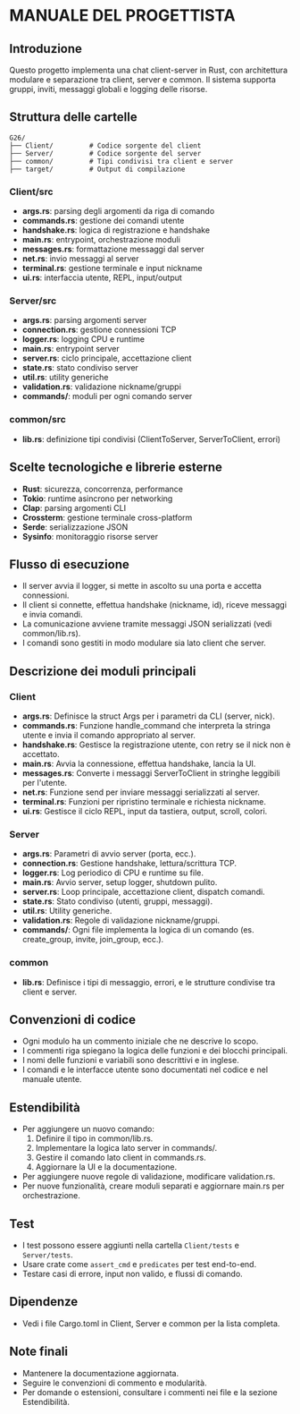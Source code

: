 # MANUALE DEL PROGETTISTA

## Introduzione
Questo progetto implementa una chat client-server in Rust, con architettura modulare e separazione tra client, server e common. Il sistema supporta gruppi, inviti, messaggi globali e logging delle risorse.

## Struttura delle cartelle

```
G26/
├── Client/         # Codice sorgente del client
├── Server/         # Codice sorgente del server
├── common/         # Tipi condivisi tra client e server
├── target/         # Output di compilazione
```

### Client/src
- **args.rs**: parsing degli argomenti da riga di comando
- **commands.rs**: gestione dei comandi utente
- **handshake.rs**: logica di registrazione e handshake
- **main.rs**: entrypoint, orchestrazione moduli
- **messages.rs**: formattazione messaggi dal server
- **net.rs**: invio messaggi al server
- **terminal.rs**: gestione terminale e input nickname
- **ui.rs**: interfaccia utente, REPL, input/output

### Server/src
- **args.rs**: parsing argomenti server
- **connection.rs**: gestione connessioni TCP
- **logger.rs**: logging CPU e runtime
- **main.rs**: entrypoint server
- **server.rs**: ciclo principale, accettazione client
- **state.rs**: stato condiviso server
- **util.rs**: utility generiche
- **validation.rs**: validazione nickname/gruppi
- **commands/**: moduli per ogni comando server

### common/src
- **lib.rs**: definizione tipi condivisi (ClientToServer, ServerToClient, errori)

## Scelte tecnologiche e librerie esterne
- **Rust**: sicurezza, concorrenza, performance
- **Tokio**: runtime asincrono per networking
- **Clap**: parsing argomenti CLI
- **Crossterm**: gestione terminale cross-platform
- **Serde**: serializzazione JSON
- **Sysinfo**: monitoraggio risorse server

## Flusso di esecuzione
- Il server avvia il logger, si mette in ascolto su una porta e accetta connessioni.
- Il client si connette, effettua handshake (nickname, id), riceve messaggi e invia comandi.
- La comunicazione avviene tramite messaggi JSON serializzati (vedi common/lib.rs).
- I comandi sono gestiti in modo modulare sia lato client che server.

## Descrizione dei moduli principali

### Client
- **args.rs**: Definisce la struct Args per i parametri da CLI (server, nick).
- **commands.rs**: Funzione handle_command che interpreta la stringa utente e invia il comando appropriato al server.
- **handshake.rs**: Gestisce la registrazione utente, con retry se il nick non è accettato.
- **main.rs**: Avvia la connessione, effettua handshake, lancia la UI.
- **messages.rs**: Converte i messaggi ServerToClient in stringhe leggibili per l'utente.
- **net.rs**: Funzione send per inviare messaggi serializzati al server.
- **terminal.rs**: Funzioni per ripristino terminale e richiesta nickname.
- **ui.rs**: Gestisce il ciclo REPL, input da tastiera, output, scroll, colori.

### Server
- **args.rs**: Parametri di avvio server (porta, ecc.).
- **connection.rs**: Gestione handshake, lettura/scrittura TCP.
- **logger.rs**: Log periodico di CPU e runtime su file.
- **main.rs**: Avvio server, setup logger, shutdown pulito.
- **server.rs**: Loop principale, accettazione client, dispatch comandi.
- **state.rs**: Stato condiviso (utenti, gruppi, messaggi).
- **util.rs**: Utility generiche.
- **validation.rs**: Regole di validazione nickname/gruppi.
- **commands/**: Ogni file implementa la logica di un comando (es. create_group, invite, join_group, ecc.).

### common
- **lib.rs**: Definisce i tipi di messaggio, errori, e le strutture condivise tra client e server.

## Convenzioni di codice
- Ogni modulo ha un commento iniziale che ne descrive lo scopo.
- I commenti riga spiegano la logica delle funzioni e dei blocchi principali.
- I nomi delle funzioni e variabili sono descrittivi e in inglese.
- I comandi e le interfacce utente sono documentati nel codice e nel manuale utente.

## Estendibilità
- Per aggiungere un nuovo comando:
  1. Definire il tipo in common/lib.rs.
  2. Implementare la logica lato server in commands/.
  3. Gestire il comando lato client in commands.rs.
  4. Aggiornare la UI e la documentazione.
- Per aggiungere nuove regole di validazione, modificare validation.rs.
- Per nuove funzionalità, creare moduli separati e aggiornare main.rs per orchestrazione.

## Test
- I test possono essere aggiunti nella cartella `Client/tests` e `Server/tests`.
- Usare crate come `assert_cmd` e `predicates` per test end-to-end.
- Testare casi di errore, input non valido, e flussi di comando.

## Dipendenze
- Vedi i file Cargo.toml in Client, Server e common per la lista completa.

## Note finali
- Mantenere la documentazione aggiornata.
- Seguire le convenzioni di commento e modularità.
- Per domande o estensioni, consultare i commenti nei file e la sezione Estendibilità.
